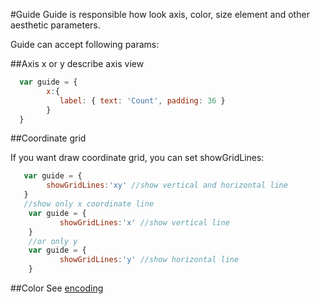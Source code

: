 #Guide
Guide is responsible how look axis, color, size element and other aesthetic parameters.

Guide can accept following params:

##Axis
x or y describe axis view
```javascript
  var guide = {
        x:{
           label: { text: 'Count', padding: 36 }
        }
  }
```
##Coordinate grid

If you want draw coordinate grid, you can set showGridLines:
```javascript
   var guide = {
        showGridLines:'xy' //show vertical and horizontal line
   }
   //show only x coordinate line
    var guide = {
           showGridLines:'x' //show vertical line
    }
    //or only y
    var guide = {
           showGridLines:'y' //show horizontal line
    }
```

##Color
See [encoding](../advanced/encoding.md#custom-colors-for-encoding-color-value)
